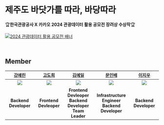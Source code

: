 # 제주도 바닷가를 따라, 바당따라
🏆**한국관광공사 X 카카오 2024 관광데이터 활용 공모전 장려상 수상작**🏆

[![2024 관광데이터 활용 공모전 배너](../assets/2024_관광데이터_활용_공모전_배너.png)](https://www.2024tourapi.com/)

</br>

## Member
|[강예린](https://github.com/rkddpfls02)|[고도희](https://github.com/doteeth83)|[김예일](https://github.com/yeilkk)|[문인배](https://github.com/MoonInbae)|[이지우](https://github.com/Jiwoo-Leee)|
|:---:|:---:|:---:|:---:|:---:|
|<img src="https://github.com/rkddpfls02.png" width="150">|<img src="https://github.com/doteeth83.png" width="150">|<img src="https://github.com/yeilkk.png" width="150">|<img src="https://github.com/MoonInbae.png" width="150">|<img src="https://github.com/Jiwoo-Leee.png" width="150">|
| **Backend Developer** | **Frontend Devleoper** | **Frontend Devleoper <br> Backend Developer <br> Team Leader** | **Infrastructure Engineer <br> Backend Developer** | **Backend Developer** | **Backend Developer** |

